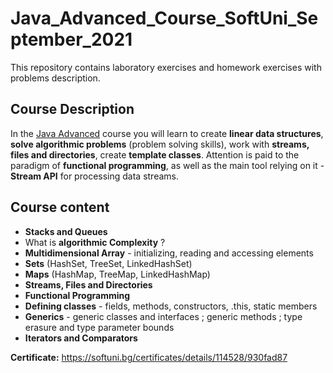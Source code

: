 # Java_Advanced_Course_SoftUni_September_2021
This repository contains laboratory exercises and homework exercises with problems description.

## Course Description
In the [Java Advanced](https://softuni.bg/trainings/3485/java-advanced-september-2021) course you will learn to create **linear data structures**, **solve algorithmic problems** (problem solving skills), work with **streams, files and directories**, create **template classes**. Attention is paid to the paradigm of **functional programming**, as well as the main tool relying on it - **Stream API** for processing data streams.

## Course content
- **Stacks and Queues** 
- What is **algorithmic Complexity** ?
- **Multidimensional Array** - initializing, reading and accessing elements
- **Sets** (HashSet, TreeSet, LinkedHashSet)
- **Maps** (HashМap, TreeMap, LinkedHashMap)
- **Streams, Files and Directories** 
- **Functional Programming** 
- **Defining classes** - fields, methods, constructors, .this, static members
- **Generics** - generic classes and interfaces ; generic methods ; type erasure and type parameter bounds
- **Iterators and Comparators** 

**Certificate:** https://softuni.bg/certificates/details/114528/930fad87




